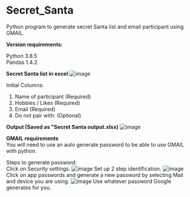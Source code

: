 # Secret_Santa
Python program to generate secret Santa list and email participant using GMAIL.

**Version requirements:**

Python 3.8.5
<br>Pandas 1.4.2
<br>

**Secret Santa list in excel**
![image](https://user-images.githubusercontent.com/64381840/200215672-14b80f49-de65-432a-a655-9466d47bc550.png)

Initial Columns:
<ol>
<li>Name of participant (Required)</li>
<li>Hobbies / Likes (Required)</li> 
<li>Email (Required)</li>
<li>Do not pair with: (Optional)</li>
</ol>


**Output (Saved as "Secret Santa output.xlsx)**
![image](https://user-images.githubusercontent.com/64381840/200216286-4e593de6-67f2-4bfb-b5de-a2926a776cab.png)


**GMAIL requirements**<br>
You will need to use an auto generate password to be able to use GMAIL with python.

Steps to generate password:<br>
Click on Security settings.
![image](https://user-images.githubusercontent.com/64381840/200217147-f634623f-5d3b-4b16-ac85-42aebec146fd.png)
Set up 2 step identification.
![image](https://user-images.githubusercontent.com/64381840/200217248-8d9e89f6-4a9f-4392-81ae-40ade7aa1ec2.png)
Click on app passwords and generate a new password by selecting Mail and device you are using.
![image](https://user-images.githubusercontent.com/64381840/200217468-ed2a1b83-dd97-45dc-9747-664edbc52d6a.png)
Use whatever password Google generates for you.


